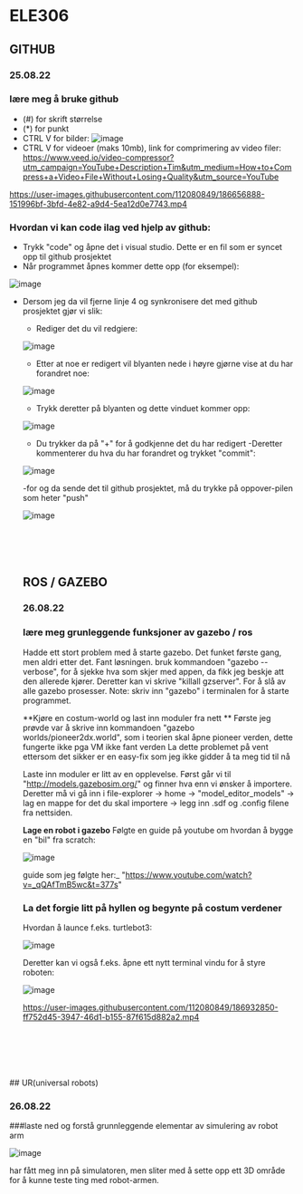 # ELE306


## GITHUB


### 25.08.22
### lære meg å bruke github
* (#) for skrift størrelse
* (*) for punkt
* CTRL V for bilder:
![image](https://user-images.githubusercontent.com/112080849/186654191-0777577d-d284-4c12-aa27-cc265cb489a4.png)
* CTRL V for videoer (maks 10mb), link for comprimering av video filer: https://www.veed.io/video-compressor?utm_campaign=YouTube+Description+Tim&utm_medium=How+to+Compress+a+Video+File+Without+Losing+Quality&utm_source=YouTube

https://user-images.githubusercontent.com/112080849/186656888-151996bf-3bfd-4e82-a9d4-5ea12d0e7743.mp4

### Hvordan vi kan code ilag ved hjelp av github:
* Trykk "code" og åpne det i visual studio. Dette er en fil som er syncet opp til github prosjektet
* Når programmet åpnes kommer dette opp (for eksempel):

![image](https://user-images.githubusercontent.com/112080849/186667268-3472e043-435b-41e4-898f-2842883f4879.png)

* Dersom jeg da vil fjerne linje 4 og synkronisere det med github prosjektet gjør vi slik:
  - Rediger det du vil redgiere:
  
  ![image](https://user-images.githubusercontent.com/112080849/186667457-841e7800-cc4f-4d8f-9b07-369cdd8b2f84.png)
  
  - Etter at noe er redigert vil blyanten nede i høyre gjørne vise at du har forandret noe:
  
  ![image](https://user-images.githubusercontent.com/112080849/186667675-9a6e72fe-9aa6-47cc-ade8-db22a86acac7.png)
  
  - Trykk deretter på blyanten og dette vinduet kommer opp:

  ![image](https://user-images.githubusercontent.com/112080849/186667831-50ae4ed5-f1ee-44ba-bb5a-f01e3eaac4f1.png)
  
  - Du trykker da på "+" for å godkjenne det du har redigert
  -Deretter kommenterer du hva du har forandret og trykket "commit":
  
  ![image](https://user-images.githubusercontent.com/112080849/186668298-be5fed61-c313-4c7c-970e-619a88c64450.png)
  
  -for og da sende det til github prosjektet, må du trykke på oppover-pilen som heter "push"
  
  ![image](https://user-images.githubusercontent.com/112080849/186668576-591fd1c3-6d1e-44b1-9342-d8bdf6b4eee1.png)
  <br/>
  <br/>
  <br/>
  <br/>
  <br/>
  ## ROS / GAZEBO
  
  
  ### 26.08.22
  ### lære meg grunleggende funksjoner av gazebo / ros
  Hadde ett stort problem med å starte gazebo. Det funket første gang, men aldri etter det. Fant løsningen.
  bruk kommandoen "gazebo --verbose", for å sjekke hva som skjer med appen, da fikk jeg beskje att den allerede kjører.
  Deretter kan vi skrive "killall gzserver". For å slå av alle gazebo prosesser.
  Note: skriv inn "gazebo" i terminalen for å starte programmet.
  
  **Kjøre en costum-world og last inn moduler fra nett **
  Første jeg prøvde var å skrive inn kommandoen "gazebo worlds/pioneer2dx.world", som i teorien skal åpne pioneer verden, dette fungerte ikke pga VM ikke fant verden
  La dette problemet på vent ettersom det sikker er en easy-fix som jeg ikke gidder å ta meg tid til nå
  
  Laste inn moduler er litt av en opplevelse. Først går vi til "http://models.gazebosim.org/"  og finner hva enn vi ønsker å importere.
  Deretter må vi gå inn i file-explorer -> home -> "model_editor_models" -> lag en mappe for det du skal importere -> legg inn .sdf og .config filene fra nettsiden.
  
  **Lage en robot i gazebo**
  Følgte en guide på youtube om hvordan å bygge en "bil" fra scratch:
  
  ![image](https://user-images.githubusercontent.com/112080849/186897017-2f245172-8d9b-4b78-846b-d00b9f13c5f8.png)

  guide som jeg følgte her:_ "https://www.youtube.com/watch?v=_qQAfTmB5wc&t=377s"
  
  ### La det forgie litt på hyllen og begynte på costum verdener
  Hvordan å launce f.eks. turtlebot3:
  
  ![image](https://user-images.githubusercontent.com/112080849/186930925-64a66525-260b-4a4a-ac99-c112a4672269.png)

  Deretter kan vi også f.eks. åpne ett nytt terminal vindu for å styre roboten:
  
  ![image](https://user-images.githubusercontent.com/112080849/186931320-bda7f4dd-f424-4a03-8ef7-37935eabc7a0.png)



  https://user-images.githubusercontent.com/112080849/186932850-ff752d45-3947-46d1-b155-87f615d882a2.mp4
<br/>
<br/>
<br/>
<br/>
<br/>
  ## UR(universal robots)
  
  
  ### 26.08.22
  ###laste ned og forstå grunnleggende elementar av simulering av robot arm
  
  ![image](https://user-images.githubusercontent.com/112080849/186993941-8cb272da-7e64-4c14-8788-14875914e602.png)

  har fått meg inn på simulatoren, men sliter med å sette opp ett 3D område for å kunne teste ting med robot-armen.
  
